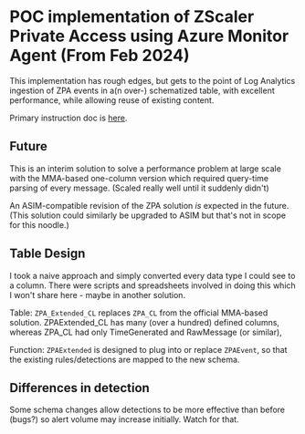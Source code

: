 # POC implementation of ZScaler Private Access using Azure Monitor Agent (From Feb 2024)

This implementation has rough edges, but gets to the point of Log Analytics ingestion of ZPA events in a(n over-) schematized table, with excellent performance, while allowing reuse of existing content.

Primary instruction doc is [here](ZScaler%20Private%20Access%20-%20Build%20Process.md).

## Future

This is an interim solution to solve a performance problem at large scale with the MMA-based one-column version which required query-time parsing of every message. (Scaled really well until it suddenly didn't)

An ASIM-compatible revision of the ZPA solution *is* expected in the future. (This solution could similarly be upgraded to ASIM but that's not in scope for this noodle.)

## Table Design

I took a naive approach and simply converted every data type I could see to a column. There were scripts and spreadsheets involved in doing this which I won't share here - maybe in another solution.

Table: `ZPA_Extended_CL` replaces `ZPA_CL` from the official MMA-based solution. ZPAExtended_CL has many (over a hundred) defined columns, whereas ZPA_CL had only TimeGenerated and RawMessage (or similar), 

Function: `ZPAExtended` is designed to plug into or replace `ZPAEvent`, so that the existing rules/detections are mapped to the new schema.


## Differences in detection

Some schema changes allow detections to be more effective than before (bugs?) so alert volume may increase initially. Watch for that.
